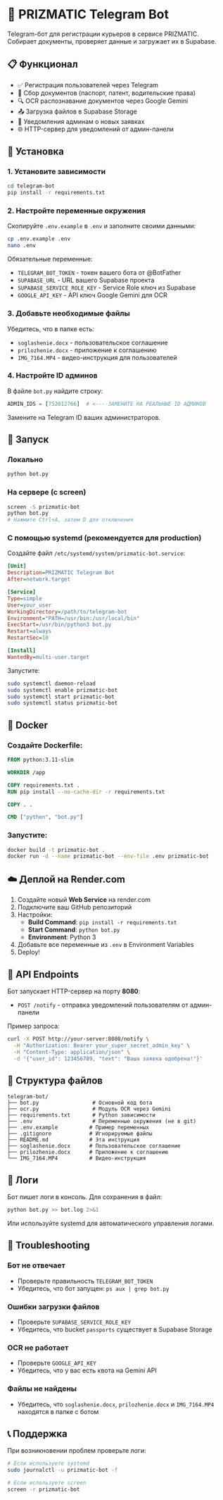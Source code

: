 # 🤖 PRIZMATIC Telegram Bot

Telegram-бот для регистрации курьеров в сервисе PRIZMATIC. Собирает документы, проверяет данные и загружает их в Supabase.

## 📋 Функционал

- ✅ Регистрация пользователей через Telegram
- 📸 Сбор документов (паспорт, патент, водительские права)
- 🔍 OCR распознавание документов через Google Gemini
- 📤 Загрузка файлов в Supabase Storage
- 🔔 Уведомления админам о новых заявках
- 🌐 HTTP-сервер для уведомлений от админ-панели

## 🚀 Установка

### 1. Установите зависимости

```bash
cd telegram-bot
pip install -r requirements.txt
```

### 2. Настройте переменные окружения

Скопируйте `.env.example` в `.env` и заполните своими данными:

```bash
cp .env.example .env
nano .env
```

Обязательные переменные:
- `TELEGRAM_BOT_TOKEN` - токен вашего бота от @BotFather
- `SUPABASE_URL` - URL вашего Supabase проекта
- `SUPABASE_SERVICE_ROLE_KEY` - Service Role ключ из Supabase
- `GOOGLE_API_KEY` - API ключ Google Gemini для OCR

### 3. Добавьте необходимые файлы

Убедитесь, что в папке есть:
- `soglashenie.docx` - пользовательское соглашение
- `prilozhenie.docx` - приложение к соглашению
- `IMG_7164.MP4` - видео-инструкция для пользователей

### 4. Настройте ID админов

В файле `bot.py` найдите строку:

```python
ADMIN_IDS = [752012766]  # <--- ЗАМЕНИТЕ НА РЕАЛЬНЫЕ ID АДМИНОВ
```

Замените на Telegram ID ваших администраторов.

## 🏃 Запуск

### Локально

```bash
python bot.py
```

### На сервере (с screen)

```bash
screen -S prizmatic-bot
python bot.py
# Нажмите Ctrl+A, затем D для отключения
```

### С помощью systemd (рекомендуется для production)

Создайте файл `/etc/systemd/system/prizmatic-bot.service`:

```ini
[Unit]
Description=PRIZMATIC Telegram Bot
After=network.target

[Service]
Type=simple
User=your_user
WorkingDirectory=/path/to/telegram-bot
Environment="PATH=/usr/bin:/usr/local/bin"
ExecStart=/usr/bin/python3 bot.py
Restart=always
RestartSec=10

[Install]
WantedBy=multi-user.target
```

Запустите:

```bash
sudo systemctl daemon-reload
sudo systemctl enable prizmatic-bot
sudo systemctl start prizmatic-bot
sudo systemctl status prizmatic-bot
```

## 🐳 Docker

### Создайте Dockerfile:

```dockerfile
FROM python:3.11-slim

WORKDIR /app

COPY requirements.txt .
RUN pip install --no-cache-dir -r requirements.txt

COPY . .

CMD ["python", "bot.py"]
```

### Запустите:

```bash
docker build -t prizmatic-bot .
docker run -d --name prizmatic-bot --env-file .env prizmatic-bot
```

## ☁️ Деплой на Render.com

1. Создайте новый **Web Service** на render.com
2. Подключите ваш GitHub репозиторий
3. Настройки:
   - **Build Command**: `pip install -r requirements.txt`
   - **Start Command**: `python bot.py`
   - **Environment**: Python 3
4. Добавьте все переменные из `.env` в Environment Variables
5. Deploy!

## 📡 API Endpoints

Бот запускает HTTP-сервер на порту **8080**:

- `POST /notify` - отправка уведомлений пользователям от админ-панели

Пример запроса:

```bash
curl -X POST http://your-server:8080/notify \
  -H "Authorization: Bearer your_super_secret_admin_key" \
  -H "Content-Type: application/json" \
  -d '{"user_id": 123456789, "text": "Ваша заявка одобрена!"}'
```

## 🔧 Структура файлов

```
telegram-bot/
├── bot.py                 # Основной код бота
├── ocr.py                 # Модуль OCR через Gemini
├── requirements.txt       # Python зависимости
├── .env                   # Переменные окружения (не в git)
├── .env.example          # Пример переменных
├── .gitignore            # Игнорируемые файлы
├── README.md             # Эта инструкция
├── soglashenie.docx      # Пользовательское соглашение
├── prilozhenie.docx      # Приложение к соглашению
└── IMG_7164.MP4          # Видео-инструкция
```

## 📝 Логи

Бот пишет логи в консоль. Для сохранения в файл:

```bash
python bot.py >> bot.log 2>&1
```

Или используйте systemd для автоматического управления логами.

## 🐛 Troubleshooting

### Бот не отвечает
- Проверьте правильность `TELEGRAM_BOT_TOKEN`
- Убедитесь, что бот запущен: `ps aux | grep bot.py`

### Ошибки загрузки файлов
- Проверьте `SUPABASE_SERVICE_ROLE_KEY`
- Убедитесь, что bucket `passports` существует в Supabase Storage

### OCR не работает
- Проверьте `GOOGLE_API_KEY`
- Убедитесь, что у вас есть квота на Gemini API

### Файлы не найдены
- Убедитесь, что `soglashenie.docx`, `prilozhenie.docx` и `IMG_7164.MP4` находятся в папке с ботом

## 📞 Поддержка

При возникновении проблем проверьте логи:

```bash
# Если используете systemd
sudo journalctl -u prizmatic-bot -f

# Если используете screen
screen -r prizmatic-bot
```
